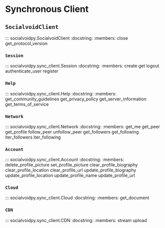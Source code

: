 # Synchronous Client

## `SocialvoidClient`

::: socialvoidpy.SocialvoidClient
    :docstring:
    :members: close get_protocol_version

### `Session`

::: socialvoidpy.sync_client.Session
    :docstring:
    :members: create get logout authenticate_user register

### `Help`

::: socialvoidpy.sync_client.Help
    :docstring:
    :members: get_community_guidelines get_privacy_policy get_server_information get_terms_of_service

### `Network`

::: socialvoidpy.sync_client.Network
    :docstring:
    :members: get_me get_peer get_profile follow_peer unfollow_peer get_followers get_following iter_followers iter_following

### `Account`

::: socialvoidpy.sync_client.Account
    :docstring:
    :members: delete_profile_picture set_profile_picture clear_profile_biography clear_profile_location clear_profile_url update_profile_biography update_profile_location update_profile_name update_profile_url

### `Cloud`

::: socialvoidpy.sync_client.Cloud
    :docstring:
    :members: get_document

### `CDN`

::: socialvoidpy.sync_client.CDN
    :docstring:
    :members: stream upload
